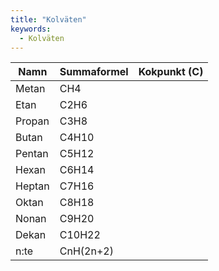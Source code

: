 ```yaml
---
title: "Kolväten"
keywords:
  - Kolväten
---
```


| Namn   | Summaformel | Kokpunkt (C) |
|--------|-------------|--------------|
| Metan  | CH4         |              |
| Etan   | C2H6        |              |
| Propan | C3H8        |              |
| Butan  | C4H10       |              |
| Pentan | C5H12       |              |
| Hexan  | C6H14       |              |
| Heptan | C7H16       |              |
| Oktan  | C8H18       |              |
| Nonan  | C9H20       |              |
| Dekan  | C10H22      |              |
| n:te   | CnH(2n+2)   |              |
